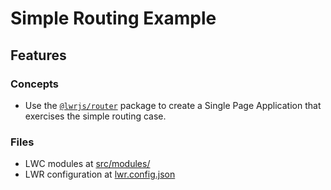 # Simple Routing Example

## Features

### Concepts

- Use the [`@lwrjs/router`](https://github.com/salesforce/lwr/tree/master/packages/%40lwrjs/router) package to create a Single Page Application that exercises the simple routing case.

### Files

- LWC modules at [src/modules/](./src/modules)
- LWR configuration at [lwr.config.json](./lwr.config.json)